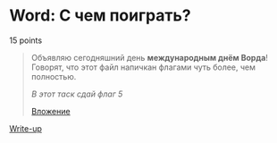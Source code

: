 # Word: С чем поиграть?

15 points

> Объявляю сегодняшний день **международным днём Ворда**! Говорят, что этот файл напичкан флагами чуть более, чем полностью.
> 
> *В этот таск сдай флаг 5*
> 
> [Вложение](https://yadi.sk/i/j8HBMVbX3Y4tz7)

[Write-up](WRITEUP.md)
